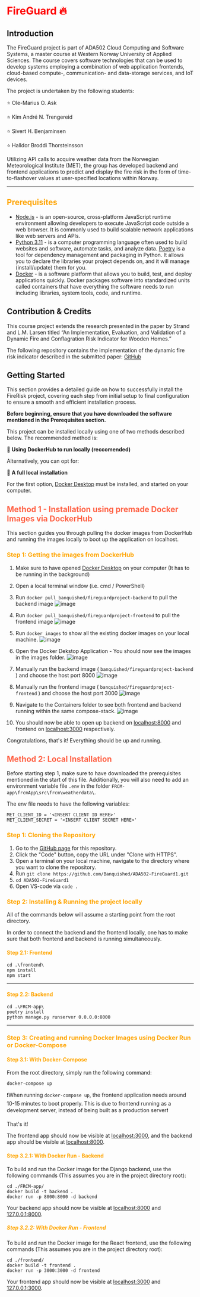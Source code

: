 <span style="color:red">FireGuard 🔥</span>
=========

## Introduction
The FireGuard project is part of ADA502 Cloud Computing and Software Systems, a master course at Western Norway University of Applied Sciences. The course covers software technologies that can be used to develop systems employing a combination of web application frontends, cloud-based compute-, communication- and data-storage services, and IoT devices.

The project is undertaken by the following students:

⭐ Ole-Marius O. Ask

⭐ Kim André N. Trengereid

⭐ Sivert H. Benjaminsen

⭐ Halldor Broddi Thorsteinsson

Utilizing API calls to acquire weather data from the Norwegian Meteorological Institute (MET), the group has developed backend and frontend applications to predict and display the fire risk in the form of time-to-flashover values at user-specified locations within Norway.  

------------------

## <span style="color:orange"> Prerequisites </span>
* [Node.js](https://nodejs.org/en/download/) - is an open-source, cross-platform JavaScript runtime environment allowing developers to execute JavaScript code outside a web browser. It is commonly used to build scalable network applications like web servers and APIs.
* [Python 3.11](https://www.python.org/downloads/) - is a computer programming language often used to build websites and software, automate tasks, and analyze data. [Poetry](https://python-poetry.org/docs/#installation) is a tool for dependency management and packaging in Python. It allows you to declare the libraries your project depends on, and it will manage (install/update) them for you.
* [Docker](https://docs.docker.com/get-docker/) - is a software platform that allows you to build, test, and deploy applications quickly. Docker packages software into standardized units called containers that have everything the software needs to run including libraries, system tools, code, and runtime.

## Contribution & Credits
This course project extends the research presented in the paper by Strand and L.M. Larsen titled “An Implementation, Evaluation, and Validation of a Dynamic Fire and Conflagration Risk Indicator for Wooden Homes.”

The following repository contains the implementation of the dynamic fire risk indicator described in the submitted paper: [GitHub](https://github.com/selabhvl/dynamic-frcm)

## Getting Started
This section provides a detailed guide on how to successfully install the FireRisk project, covering each step from initial setup to final configuration to ensure a smooth and efficient installation process.

**Before beginning, ensure that you have downloaded the software mentioned in the Prerequisites section.**

This project can be installed locally using one of two methods described below. The recommended method is:

🔶 __Using DockerHub to run locally (reccomended)__

Alternatively, you can opt for:

🔷 __A full local installation__

For the first option, [Docker Desktop](https://www.docker.com/products/docker-desktop/) must be installed, and started on your computer.

## <span style="color:tomato">Method 1 - Installation using premade Docker Images via DockerHub</span>

This section guides you through pulling the docker images from DockerHub and running the images locally to boot up the application on localhost.

### <span style="color:orange">Step 1: Getting the images from DockerHub</span>
1. Make sure to have opened [Docker Desktop](https://www.docker.com/products/docker-desktop/) on your computer (It has to be running in the background)
2. Open a local terminal window (i.e. cmd / PowerShell)
3. Run `docker pull banquished/fireguardproject-backend` to pull the backend image
![image](https://github.com/Banquished/ADA502-FireGuard1/assets/105752308/4c4058a5-eae3-424a-82c9-f68df554bcd5)

4. Run `docker pull banquished/fireguardproject-frontend` to pull the frontend image
![image](https://github.com/Banquished/ADA502-FireGuard1/assets/105752308/56a2a2c7-94b7-4faa-bde7-13bdad526851)

5. Run `docker images` to show all the existing docker images on your local machine.
![image](https://github.com/Banquished/ADA502-FireGuard1/assets/105752308/da213505-ea3c-41e9-928f-ac979dcda8fe)

6. Open the Docker Dekstop Application - You should now see the images in the images folder.
![image](https://github.com/Banquished/ADA502-FireGuard1/assets/105752308/445212b0-5c4b-4a5c-9672-051db9e4114e)

7. Manually run the backend image ( `banquished/fireguardproject-backend` ) and choose the host port 8000
![image](https://github.com/Banquished/ADA502-FireGuard1/assets/105752308/d14ae8de-433d-4c80-ad7e-6585819dd292)

8. Manually run the frontend image ( `banquished/fireguardproject-frontend` ) and choose the host port 3000
![image](https://github.com/Banquished/ADA502-FireGuard1/assets/105752308/7295cefa-dac9-470a-9204-56cb4780a60b)

9. Navigate to the Containers folder to see both frontend and backend running within the same compose-stack.
![image](https://github.com/Banquished/ADA502-FireGuard1/assets/105752308/44845095-93f0-42a7-9c55-6c00425d0210)

10. You should now be able to open up backend on [localhost:8000](http://localhost:8000/apicall) and frontend on [localhost:3000](http://localhost:3000) respectively.

Congratulations, that's it! Everything should be up and running.


## <span style="color:tomato">Method 2: Local Installation</span>
Before starting step 1, make sure to have downloaded the prerequisites mentioned in the start of this file.
Additionally, you will also need to add an environment variable file `.env` in the folder `FRCM-app\frcmApp\src\frcm\weatherdata\`.

The env file needs to have the following variables:
```
MET_CLIENT_ID = '<INSERT CLIENT ID HERE>'
MET_CLIENT_SECRET = '<INSERT CLIENT SECRET HERE>'
```

### <span style="color:orange">Step 1: Cloning the Repository</span>
1. Go to the [GitHub page](https://github.com/Banquished/ADA502-FireGuard1) for this repository.
2. Click the "Code" button, copy the URL under "Clone with HTTPS".
3. Open a terminal on your local machine, navigate to the directory where you want to clone the repository.
4. Run `git clone https://github.com/Banquished/ADA502-FireGuard1.git`
5. `cd ADA502-FireGuard1`
6. Open VS-code via `code .`

### <span style="color:orange">Step 2: Installing & Running the project locally</span>
All of the commands below will assume a starting point from the root directory.

In order to connect the backend and the frontend locally, one has to make sure that both frontend and backend is running simultaneously.

#### <span style="color:orange">Step 2.1: Frontend</span>

```
cd .\frontend\
npm install
npm start
```

-----------------
#### <span style="color:orange">Step 2.2: Backend</span>
```
cd .\FRCM-app\
poetry install
python manage.py runserver 0.0.0.0:8000
```
-----------------

### <span style="color:orange">Step 3: Creating and running Docker Images using Docker Run or Docker-Compose</span>

#### <span style="color:orange">Step 3.1: With Docker-Compose</span>
From the root directory, simply run the following command:

`docker-compose up`

❗When running `docker-compose up`, the frontend application needs around 10-15 minutes to boot properly. This is due to frontend running as a development server, instead of being built as a production server❗

That's it! 

The frontend app should now be visible at [localhost:3000](http://localhost:3000), and the backend app should be visible at [localhost:8000](http://localhost:8000).


#### <span style="color:orange">Step 3.2.1: With Docker Run - Backend</span>
To build and run the Docker image for the Django backend, use the following commands (This assumes you are in the project directory root):
```
cd ./FRCM-app/
docker build -t backend .
docker run -p 8000:8000 -d backend
```
Your backend app should now be visible at [localhost:8000](http://localhost:8000) and [127.0.0.1:8000](http://127.0.0.1:8000).

##### <span style="color:orange">Step 3.2.2: With Docker Run - Frontend</span>
To build and run the Docker image for the React frontend, use the following commands (This assumes you are in the project directory root):
```
cd ./frontend/
docker build -t frontend .
docker run -p 3000:3000 -d frontend
```

Your frontend app should now be visible at [localhost:3000](https://localhost:3000) and [127.0.0.1:3000](https://127.0.0.1:3000).
